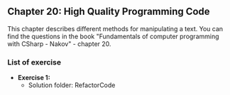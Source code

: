 ## Chapter 20: High Quality Programming Code
This chapter describes different methods for manipulating a text.
You can find the questions in the book "Fundamentals of computer programming with CSharp - Nakov" - chapter 20.
### List of exercise
- **Exercise 1:** 
  - Solution folder: RefactorCode

